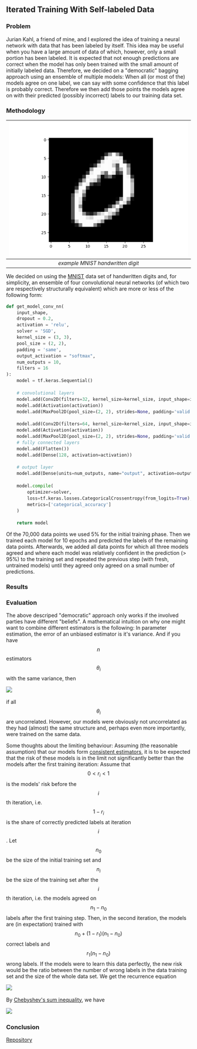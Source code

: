 ## Iterated Training With Self-labeled Data 

### Problem

Jurian Kahl, a friend of mine, and I explored the idea of training a neural network with data that has been labeled by itself. This idea may be useful when you have a large amount of data of which, however, only a small portion has been labeled.
It is expected that not enough predictions are correct when the model has only been trained with the small amount of initially labeled data. Therefore, we decided on a "democratic" bagging approach using an ensemble of multiple models: When all (or most of the) models agree on one label, we can say with some confidence that this label is probably correct. Therefore we then add those points the models agree on with their predicted (possibly incorrect) labels to our training data set. 

### Methodology

| ![28 by 28 pixel handwritten digit 0](images/MNIST_example_digit_0.png) | 
|:--:| 
| *example MNIST handwritten digit* |

We decided on using the <a href="http://yann.lecun.com/exdb/mnist/" target="_blank" rel="noopener noreferrer">MNIST</a> data set of handwritten digits and, for simplicity, an ensemble of four convolutional neural networks (of which two are respectively structurally equivalent) which are more or less of the following form:

```python
def get_model_conv_nn(
    input_shape,
    dropout = 0.2,
    activation = 'relu',
    solver = 'SGD',
    kernel_size = (3, 3),
    pool_size = (2, 2),
    padding = 'same',
    output_activation = "softmax",
    num_outputs = 10,
    filters = 16
):
    model = tf.keras.Sequential()

    # convolutional layers
    model.add(Conv2D(filters=32, kernel_size=kernel_size, input_shape=input_shape, padding=padding))
    model.add(Activation(activation))
    model.add(MaxPool2D(pool_size=(2, 2), strides=None, padding='valid'))

    model.add(Conv2D(filters=64, kernel_size=kernel_size, input_shape=input_shape, padding=padding))
    model.add(Activation(activation))
    model.add(MaxPool2D(pool_size=(2, 2), strides=None, padding='valid'))
    # fully connected layers
    model.add(Flatten())
    model.add(Dense(128, activation=activation))

    # output layer
    model.add(Dense(units=num_outputs, name="output", activation=output_activation))

    model.compile(
        optimizer=solver,
        loss=tf.keras.losses.CategoricalCrossentropy(from_logits=True),
        metrics=['categorical_accuracy']
    )

    return model
```

Of the 70,000 data points we used 5% for the initial training phase. Then we trained each model for 10 epochs and predicted the labels of the remaining data points. Afterwards, we added all data points for which all three models agreed and where each model was relatively confident in the prediction (> 95%) to the training set and repeated the previous step (with fresh, untrained models) until they agreed only agreed on a small number of predictions.

### Results

### Evaluation


The above descriped "democratic" approach only works if the involved parties have different "beliefs". A mathematical intuition on why one might want to combine different estimators is the following: In parameter estimation, the error of an unbiased estimator is it's variance. And if you have $$n$$ estimators $$\theta_i$$ with the same variance, then

<img src="https://render.githubusercontent.com/render/math?math=Var(\frac{1}{n} \sum_{i=1}^n \theta_i) = \frac{1}{n^2} n Var(\theta_1) = \frac{1}{n} Var(\theta_1)">

if all $$\theta_i$$ are uncorrelated. However, our models were obviously not uncorrelated as they had (almost) the same structure and, perhaps even more importantly, were trained on the same data.

Some thoughts about the limiting behaviour: Assuming (the reasonable assumption) that our models form [consistent estimators](https://en.wikipedia.org/wiki/Consistent_estimator), it is to be expected that the risk of these models is in the limit not significantly better than the models after the first training iteration:
Assume that $$0 < r_i < 1$$ is the models' risk before the $$i$$th iteration, i.e. $$1-r_i$$ is the share of correctly predicted labels at iteration $$i$$. Let $$n_0$$ be the size of the initial training set and $$n_i$$ be the size of the training set after the $$i$$th iteration, i.e. the models agreed on $$n_1-n_0$$ labels after the first training step.
Then, in the second iteration, the models are (in expectation) trained with $$n_0+(1-r_1)(n_1-n_0)$$ correct labels and $$r_1(n_1-n_0)$$ wrong labels. If the models were to learn this data perfectly, the new risk would be the ratio between the number of wrong labels in the data training set and the size of the whole data set. We get the recurrence equation

<img src="https://render.githubusercontent.com/render/math?math=\frac{r_i = \frac{\sum\limits_{j=1}^i r_{j-1}(n_j-n_{j-1})}{n_i}.">

By [Chebyshev's sum inequality](https://en.wikipedia.org/wiki/Chebyshev%27s_sum_inequality), we have

<img src="https://render.githubusercontent.com/render/math?math=\frac{r_i \geq \left(\frac{1}{n_i} \sum\limits_{j=1}^i r_{j-1}\right) \left(\frac{1}{n_i} \sum\limits_{j=1}^i (n_j-n_{j-1})\right) = \left(\frac{1}{n_i} \sum\limits_{j=1}^i r_{j-1}\right)+\frac{n_i-n_0}{n_i}.">



### Conclusion


[Repository](https://gitlab.com/nniklasvm/machine-learning-project-2020)
